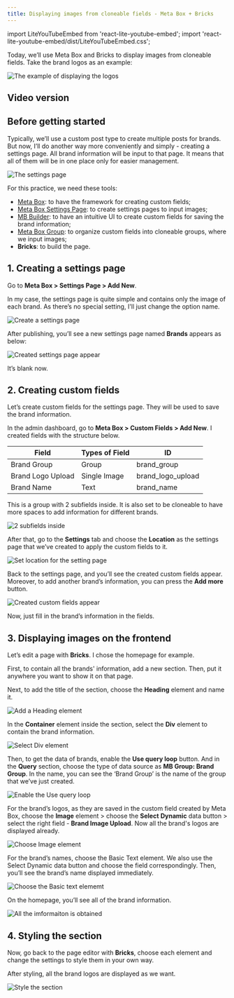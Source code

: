 ```yaml
---
title: Displaying images from cloneable fields - Meta Box + Bricks
---
```


import LiteYouTubeEmbed from 'react-lite-youtube-embed';
import 'react-lite-youtube-embed/dist/LiteYouTubeEmbed.css';


Today, we’ll use Meta Box and Bricks to display images from cloneable fields. Take the brand logos as an example:

![The example of displaying the logos](https://i.imgur.com/udymyMf.png)

## Video version

<LiteYouTubeEmbed id='UZ-8JEEUNyc' />

## Before getting started

Typically, we’ll use a custom post type to create multiple posts for brands. But now, I’ll do another way more conveniently and simply - creating a settings page. All brand information will be input to that page. It means that all of them will be in one place only for easier management.

![The settings page](https://i.imgur.com/lQaXxjJ.png)

For this practice, we need these tools:

* [Meta Box](https://wordpress.org/plugins/meta-box/): to have the framework for creating custom fields;
* [Meta Box Settings Page](https://metabox.io/plugins/mb-settings-page/): to create settings pages to input images;
* [MB Builder](https://metabox.io/plugins/meta-box-builder/): to have an intuitive UI to create custom fields for saving the brand information;
* [Meta Box Group](https://metabox.io/plugins/meta-box-group/): to organize custom fields into cloneable groups, where we input images;
* **Bricks**: to build the page.

## 1. Creating a settings page

Go to **Meta Box > Settings Page > Add New**.

In my case, the settings page is quite simple and contains only the image of each brand. As there’s no special setting, I'll just change the option name.

![Create a settings page](https://i.imgur.com/Vvrql4e.png)

After publishing, you’ll see a new settings page named **Brands** appears as below:

![Created settings page appear](https://i.imgur.com/S1Z1BuW.png)

It’s blank now.

## 2. Creating custom fields

Let’s create custom fields for the settings page. They will be used to save the brand information.

In the admin dashboard, go to **Meta Box > Custom Fields > Add New**. I created fields with the structure below.

<table>
<thead>
<tr>
<th>Field</th>
<th>Types of Field</th>
<th>ID</th>
</tr>
</thead>
<tbody>
<tr>
<td>Brand Group</td>
<td>Group</td>
<td>brand_group</td>
</tr>
<tr>
<td>Brand Logo Upload</td>
<td>Single Image</td>
<td>brand_logo_upload</td>
</tr>
<tr>
<td>Brand Name</td>
<td>Text</td>
<td>brand_name</td>
</tr>
</tbody>
</table>

This is a group with 2 subfields inside. It is also set to be cloneable to have more spaces to add information for different brands.

![2 subfields inside](https://i.imgur.com/oVFMAGs.png)

After that, go to the **Settings** tab and choose the **Location** as the settings page that we’ve created to apply the custom fields to it.

![Set location for the setting page](https://i.imgur.com/q8eWRPv.png)

Back to the settings page, and you’ll see the created custom fields appear. Moreover, to add another brand’s information, you can press the **Add more** button.

![Created custom fields appear](https://i.imgur.com/1e8AcPK.gif)

Now, just fill in the brand’s information in the fields.

## 3. Displaying images on the frontend

Let’s edit a page with **Bricks**. I chose the homepage for example.

First, to contain all the brands' information, add a new section. Then, put it anywhere you want to show it on that page.

Next, to add the title of the section, choose the **Heading** element and name it.

![Add a Heading element](https://i.imgur.com/EJrofNF.png)

In the **Container** element inside the section, select the **Div** element to contain the brand information.

![Select Div element](https://i.imgur.com/ABA7PIF.png)

Then, to get the data of brands, enable the **Use query loop** button. And in the **Query** section, choose the type of data source as **MB Group: Brand Group**. In the name, you can see the ‘Brand Group’ is the name of the group that we’ve just created.

![Enable the Use query loop](https://i.imgur.com/8uOrwqN.png)

For the brand’s logos, as they are saved in the custom field created by Meta Box, choose the **Image** element > choose the **Select** **Dynamic** data button > select the right field - **Brand Image Upload**. Now all the brand's logos are displayed already.

![Choose Image element](https://i.imgur.com/q0VM7gp.gif)

For the brand’s names, choose the Basic Text element. We also use the Select Dynamic data button and choose the field correspondingly. Then, you’ll see the brand’s name displayed immediately.

![Choose the Basic text elememt](https://i.imgur.com/4sd3DoR.gif)

On the homepage, you’ll see all of the brand information.

![All the imformaiton is obtained](https://i.imgur.com/HlGt615.png)

## 4. Styling the section

Now, go back to the page editor with **Bricks**, choose each element and change the settings to style them in your own way.

After styling, all the brand logos are displayed as we want.

![Style the section](https://i.imgur.com/udymyMf.png)

